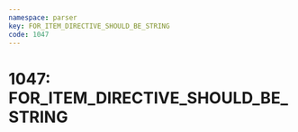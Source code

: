```yaml
---
namespace: parser
key: FOR_ITEM_DIRECTIVE_SHOULD_BE_STRING
code: 1047
---
```


# 1047: FOR_ITEM_DIRECTIVE_SHOULD_BE_STRING
